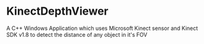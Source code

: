 # KinectDepthViewer
A C++ Windows Application which uses Microsoft Kinect sensor and Kinect SDK v1.8 to detect the distance of any object in it's FOV
